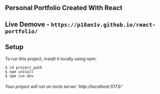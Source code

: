 ## Personal Portfolio Created With React 
## Live Demove - `https://p18an1v.github.io/react-portfolio/`

## Setup
To run this project, install it locally using npm:
```
$ cd project_path
$ npm install
$ npm run dev
```
###### Your project will run on locla server `http://localhost:5173/'
